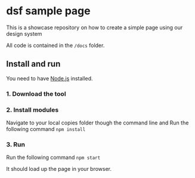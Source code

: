 # dsf sample page

This is a showcase repository on how to create a simple page using our design system

All code is contained in the `/docs` folder.

## Install and run

You need to have [Node.js](https://nodejs.org/en/) installed.

### 1. Download the tool

### 2. Install modules

Navigate to your local copies folder though the command line and Run the following command `npm install`

### 3. Run

Run the following command `npm start`

It should load up the page in your browser.